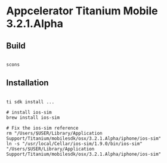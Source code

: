Appcelerator Titanium Mobile 3.2.1.Alpha
============================

Build
-----------

```

scons

```


Installation
-----------

```

ti sdk install ...

# install ios-sim
brew install ios-sim

# Fix the ios-sim reference
rm "/Users/$USER/Library/Application Support/Titanium/mobilesdk/osx/3.2.1.Alpha/iphone/ios-sim"
ln -s "/usr/local/Cellar/ios-sim/1.9.0/bin/ios-sim" "/Users/$USER/Library/Application Support/Titanium/mobilesdk/osx/3.2.1.Alpha/iphone/ios-sim"

```




